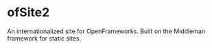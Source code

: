 # ofSite2
An internationalized site for OpenFrameworks.  Built on the Middleman framework for static sites.
